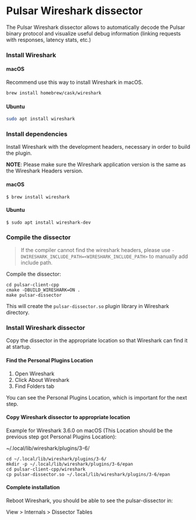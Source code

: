 # Pulsar Wireshark dissector

The Pulsar Wireshark dissector allows to automatically decode the Pulsar binary protocol
and visualize useful debug information (linking requests with responses, latency stats, etc.)

### Install Wireshark

#### macOS

Recommend use this way to install Wireshark in macOS.

```bash
brew install homebrew/cask/wireshark
```

#### Ubuntu

```bash
sudo apt install wireshark
```

### Install dependencies

Install Wireshark with the development headers, necessary in order to build the plugin.

**NOTE**: Please make sure the Wireshark application version is the same as the Wireshark Headers version.

#### macOS

```shell
$ brew install wireshark
```

#### Ubuntu

```shell
$ sudo apt install wireshark-dev
```

### Compile the dissector

> If the compiler cannot find the wireshark headers,
> please use `-DWIRESHARK_INCLUDE_PATH=<WIRESHARK_INCLUDE_PATH>` to manually add include path.

Compile the dissector:

```shell
cd pulsar-client-cpp
cmake -DBUILD_WIRESHARK=ON .
make pulsar-dissector
```

This will create the `pulsar-dissector.so` plugin library in Wireshark directory.

### Install Wireshark dissector

Copy the dissector in the appropriate location so that Wireshark can find it at startup.

#### Find the Personal Plugins Location

1. Open Wireshark
2. Click About Wireshark
3. Find Folders tab

You can see the Personal Plugins Location, which is important for the next step.

#### Copy Wireshark dissector to appropriate location

Example for Wireshark 3.6.0 on macOS (This Location should be the previous step got Personal Plugins Location):

~/.local/lib/wireshark/plugins/3-6/

```shell
cd ~/.local/lib/wireshark/plugins/3-6/
mkdir -p ~/.local/lib/wireshark/plugins/3-6/epan
cd pulsar-client-cpp/wireshark
cp pulsar-dissector.so ~/.local/lib/wireshark/plugins/3-6/epan
```

#### Complete installation

Reboot Wireshark, you should be able to see the pulsar-dissector in:

View > Internals > Dissector Tables
